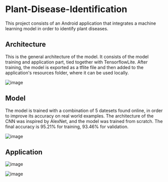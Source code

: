 # Plant-Disease-Identification

This project consists of an Android application that integrates a machine learning model in order to identify plant diseases.

## Architecture

This is the general architecture of the model. It consists of the model training and application part, tied together with TensorflowLite.
After training, the model is exported as a tflite file and then added to the application's resources folder, where it can be used locally.

![image](https://drive.google.com/uc?export=view&id=1xJ07x6EilwBZ1h28krwmnrjn8qiioiv2)

## Model

The model is trained with a combination of 5 datesets found online, in order to improve its accuracy on real world examples.
The architecture of the CNN was inspired by AlexNet, and the model was trained from scratch. The final accuracy is 95.21% for training, 93.46% for validation.

![image](https://drive.google.com/uc?export=view&id=1W-Z5LFRoqLYqeDfBHCd0GRx0XAaAy9YT)

## Application


![image](https://drive.google.com/uc?export=view&id=1YAp2mZosS4f7IGPdXOVkl27IxHOwNrBL)

![image](https://drive.google.com/uc?export=view&id=1ZlKs6gt-5aoWPKHcFhDvp2ZRX3htqlL1)

